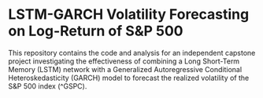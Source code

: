 # LSTM-GARCH Volatility Forecasting on Log-Return of S&P 500
This repository contains the code and analysis for an independent capstone project investigating the effectiveness of combining a Long Short-Term Memory (LSTM) network with a Generalized Autoregressive Conditional Heteroskedasticity (GARCH) model to forecast the realized volatility of the S&P 500 index (^GSPC).

